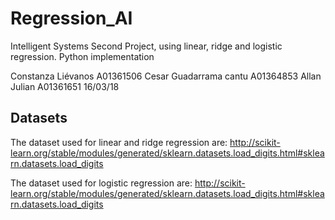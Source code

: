 # Regression_AI

Intelligent Systems Second Project, using linear, ridge and logistic regression. Python implementation

Constanza Liévanos A01361506 Cesar Guadarrama cantu A01364853 Allan Julian A01361651 16/03/18

## Datasets
The dataset used for linear and ridge regression are:
http://scikit-learn.org/stable/modules/generated/sklearn.datasets.load_digits.html#sklearn.datasets.load_digits

The dataset used for logistic regression are:
http://scikit-learn.org/stable/modules/generated/sklearn.datasets.load_digits.html#sklearn.datasets.load_digits

